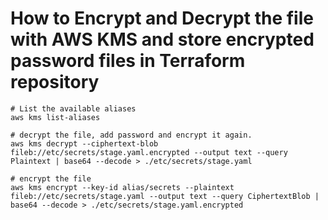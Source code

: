# How to Encrypt and Decrypt the file with AWS KMS and store encrypted password files in Terraform repository

```shell
# List the available aliases
aws kms list-aliases
```

```shell
# decrypt the file, add password and encrypt it again.
aws kms decrypt --ciphertext-blob fileb://etc/secrets/stage.yaml.encrypted --output text --query Plaintext | base64 --decode > ./etc/secrets/stage.yaml
```

```shell
# encrypt the file
aws kms encrypt --key-id alias/secrets --plaintext fileb://etc/secrets/stage.yaml --output text --query CiphertextBlob | base64 --decode > ./etc/secrets/stage.yaml.encrypted
```